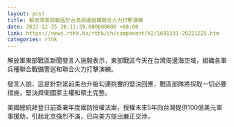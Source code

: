 ```yaml
---
layout: post
title: 解放軍東部戰區於台島周邊組織聯合火力打擊演練
date: 2022-12-25 20:11:39.000000000 +08:00
link: https://news.rthk.hk/rthk/ch/component/k2/1681331-20221225.htm
categories: rthk
---
```


解放軍東部戰區新聞發言人施毅表示，東部戰區今天在台灣周邊海空域，組織各軍兵種聯合戰備警巡和聯合火力打擊演練。

發言人說，這是針對當前美台升級勾連挑釁的堅決回應，戰區部隊將採取一切必要措施，堅決捍衛國家主權和領土完整。

美國總統拜登日前簽署年度國防授權法案，授權未來5年向台灣提供100億美元軍事援助，引起北京強烈不滿，已向美方提出嚴正交涉。
